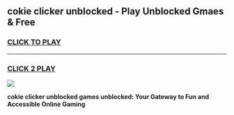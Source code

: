 
## cokie clicker unblocked - Play Unblocked Gmaes & Free
<h3>
<a href="https://news.freeplayer.one?title=cokie_clicker_unblocked&ref=23F">CLICK TO PLAY</a></h3>
<hr>

<h3>
<a href="https://news.freeplayer.one?title=cokie_clicker_unblocked&ref=23F">CLICK 2 PLAY</a>
  
</h3>

<a href="https://news.freeplayer.one?title=cokie_clicker_unblocked&ref=23F/"><img src="https://clearcache.store/games.png"></a>


**cokie clicker unblocked games unblocked: Your Gateway to Fun and Accessible Online Gaming**
